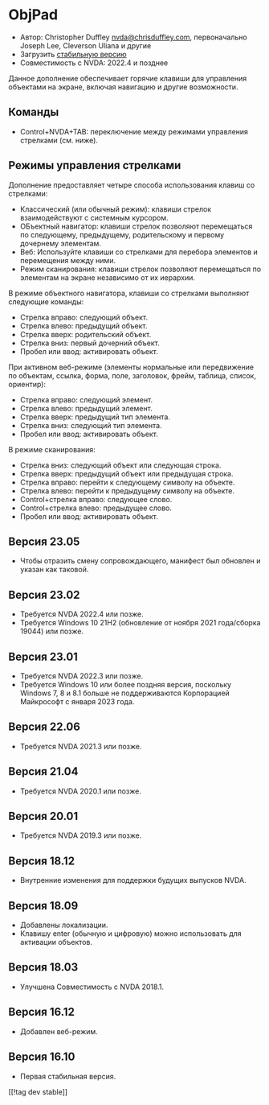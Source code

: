 # ObjPad #

* Автор: Christopher Duffley <nvda@chrisduffley.com>, первоначально Joseph
  Lee, Cleverson Uliana и другие
* Загрузить [стабильную версию][1]
* Совместимость с NVDA: 2022.4 и позднее

Данное дополнение обеспечивает горячие клавиши для управления объектами на
экране, включая навигацию и другие возможности.

## Команды

* Control+NVDA+TAB: переключение между режимами управления стрелками
  (см. ниже).

## Режимы управления стрелками

Дополнение предоставляет четыре способа использования клавиш со стрелками:

* Классический (или обычный режим): клавиши стрелок взаимодействуют с
  системным курсором.
* ОБъектный навигатор: клавиши стрелок позволяют перемещаться по следующему,
  предыдущему, родительскому и первому дочернему элементам.
* Веб: Используйте клавиши со стрелками для перебора элементов и перемещения
  между ними.
* Режим сканирования: клавиши стрелок позволяют перемещаться по элементам на
  экране независимо от их иерархии.

В режиме объектного навигатора, клавиши со стрелками выполняют следующие
команды:

* Стрелка вправо: следующий объект.
* Стрелка влево: предыдущий объект.
* Стрелка вверх: родительский объект.
* Стрелка вниз: первый дочерний объект.
* Пробел или ввод: активировать объект.

При активном веб-режиме (элементы нормальные или передвижение по объектам,
ссылка, форма, поле, заголовок, фрейм, таблица, список, ориентир):

* Стрелка вправо: следующий элемент.
* Стрелка влево: предыдущий элемент.
* Стрелка вверх: предыдущий тип элемента.
* Стрелка вниз: следующий тип элемента.
* Пробел или ввод: активировать объект.

В режиме сканирования:

* Стрелка вниз: следующий объект или следующая строка.
* Стрелка вверх: предыдущий объект или предыдущая строка.
* Стрелка вправо: перейти к следующему символу на объекте.
* Стрелка влево: перейти к предыдущему символу на объекте.
* Control+стрелка вправо: следующее слово.
* Control+стрелка влево: предыдущее слово.
* Пробел или ввод: активировать объект.

## Версия 23.05

* Чтобы отразить смену сопровождающего, манифест был обновлен и указан как
  таковой.

## Версия 23.02

* Требуется NVDA 2022.4 или позже.
* Требуется Windows 10 21H2 (обновление от ноября 2021 года/сборка 19044)
  или позже.

## Версия 23.01

* Требуется NVDA 2022.3 или позже.
* Требуется Windows 10 или более поздняя версия, поскольку Windows 7, 8 и
  8.1 больше не поддерживаются Корпорацией Майкрософт с января 2023 года.

## Версия 22.06

* Требуется NVDA 2021.3 или позже.

## Версия 21.04

* Требуется NVDA 2020.1 или позже.

## Версия 20.01

* Требуется NVDA 2019.3 или позже.

## Версия 18.12

* Внутренние изменения для поддержки будущих выпусков NVDA.

## Версия 18.09

* Добавлены локализации.
* Клавишу enter (обычную и цифровую) можно использовать для активации
  объектов.

## Версия 18.03

* Улучшена Совместимость с NVDA 2018.1.

## Версия 16.12

* Добавлен веб-режим.

## Версия 16.10

* Первая стабильная версия.

[[!tag dev stable]]

[1]: https://www.nvaccess.org/addonStore/legacy?file=objPad
